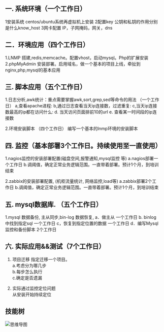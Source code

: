 ## 一. 系统环境（一个工作日）
1安装系统 centos/ubuntu系统再虚拟机上安装
2配置key 公钥和私钥的作用分别是什么know_host
3网卡配置 IP，子网掩码，网关，dns

## 二．环境应用（四个工作日）
1.LNMP 搭建,redis,memcache。配置vhost，启动mysql。Php的扩展安装
2.phpMyAdmin 安装部署。启用域名，做一个基本的项目上线，牵扯到nginx,php,mysql的基本应用

## 三. 脚本应用（五个工作日）
1.日志分析,awk统计：重点需要掌握awk,sort,grep,sed等命令的用法 （一个工作日）
a,查看apache进程:
b,通过日志查看当天ip连接数，过滤重复:
c,当天ip连接数最高的ip都在访问什么:
d. 当天访问页面排前10的url
e. 查看某一时间段的ip连接数


2.环境安装脚本 （四个工作日）
编写一个基本的lnmp环境的安装脚本

## 四. 监控（基本部署3个工作日。持续使用至一直使用）
1.nagios监控的安装部署配置(磁盘空间,报警通知,mysql监控 等)
a.nagios部署一个工作日
b.调阈值，确定正常业务逻辑范围。一直带着部署。预计1个月，到培训结束

2.zabbix的安装部署配置, (机柜流量统计, 网络监控,load等)
a.zabbix部署2个工作日
b.调阈值，确定正常业务逻辑范围。一直带着部署。预计1个月，到培训结束


## 五. mysql数据库. （五个工作日）
1.mysql 数据备份, 主从同步,bin-log 数据恢复, 
a．做主从 一个工作日
b. binlog中找到指定sql 一个工作日
c，恢复到指定位置的数据  一个工作日
d．编写Mysql监控和备份脚本 2个工作日

## 六. 实际应用&&测试（7个工作日）
1. 项目迁移 指定迁移一个项目。  
a.考虑分为哪几步  
b.每步怎么执行  
c.确定是否遗漏  

2. 实际通过监控定位问题  
从安装开始持续定位

## 技能树
![思维导图](http://pic.pwwtest.com/20190311101351.png)
